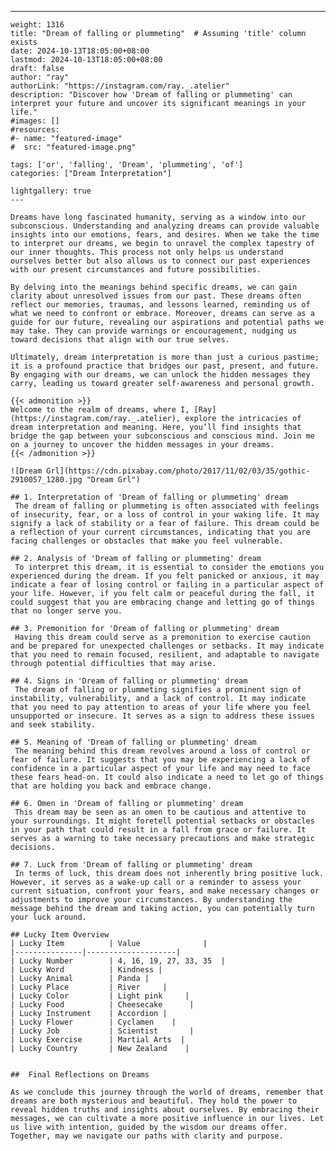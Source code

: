 ---
    weight: 1316
    title: "Dream of falling or plummeting"  # Assuming 'title' column exists
    date: 2024-10-13T18:05:00+08:00
    lastmod: 2024-10-13T18:05:00+08:00
    draft: false
    author: "ray"
    authorLink: "https://instagram.com/ray._.atelier"
    description: "Discover how 'Dream of falling or plummeting' can interpret your future and uncover its significant meanings in your life."
    #images: []
    #resources:
    #- name: "featured-image"
    #  src: "featured-image.png"
    
    tags: ['or', 'falling', 'Dream', 'plummeting', 'of']
    categories: ["Dream Interpretation"]
    
    lightgallery: true
    ---
    
    Dreams have long fascinated humanity, serving as a window into our subconscious. Understanding and analyzing dreams can provide valuable insights into our emotions, fears, and desires. When we take the time to interpret our dreams, we begin to unravel the complex tapestry of our inner thoughts. This process not only helps us understand ourselves better but also allows us to connect our past experiences with our present circumstances and future possibilities.
    
    By delving into the meanings behind specific dreams, we can gain clarity about unresolved issues from our past. These dreams often reflect our memories, traumas, and lessons learned, reminding us of what we need to confront or embrace. Moreover, dreams can serve as a guide for our future, revealing our aspirations and potential paths we may take. They can provide warnings or encouragement, nudging us toward decisions that align with our true selves.
    
    Ultimately, dream interpretation is more than just a curious pastime; it is a profound practice that bridges our past, present, and future. By engaging with our dreams, we can unlock the hidden messages they carry, leading us toward greater self-awareness and personal growth.
    
    {{< admonition >}}
    Welcome to the realm of dreams, where I, [Ray](https://instagram.com/ray._.atelier), explore the intricacies of dream interpretation and meaning. Here, you’ll find insights that bridge the gap between your subconscious and conscious mind. Join me on a journey to uncover the hidden messages in your dreams.
    {{< /admonition >}}
    
    ![Dream Grl](https://cdn.pixabay.com/photo/2017/11/02/03/35/gothic-2910057_1280.jpg "Dream Grl")
    
    ## 1. Interpretation of 'Dream of falling or plummeting' dream
     The dream of falling or plummeting is often associated with feelings of insecurity, fear, or a loss of control in your waking life. It may signify a lack of stability or a fear of failure. This dream could be a reflection of your current circumstances, indicating that you are facing challenges or obstacles that make you feel vulnerable.
    
    ## 2. Analysis of 'Dream of falling or plummeting' dream
     To interpret this dream, it is essential to consider the emotions you experienced during the dream. If you felt panicked or anxious, it may indicate a fear of losing control or failing in a particular aspect of your life. However, if you felt calm or peaceful during the fall, it could suggest that you are embracing change and letting go of things that no longer serve you.
    
    ## 3. Premonition for 'Dream of falling or plummeting' dream
     Having this dream could serve as a premonition to exercise caution and be prepared for unexpected challenges or setbacks. It may indicate that you need to remain focused, resilient, and adaptable to navigate through potential difficulties that may arise.
    
    ## 4. Signs in 'Dream of falling or plummeting' dream
     The dream of falling or plummeting signifies a prominent sign of instability, vulnerability, and a lack of control. It may indicate that you need to pay attention to areas of your life where you feel unsupported or insecure. It serves as a sign to address these issues and seek stability.
    
    ## 5. Meaning of 'Dream of falling or plummeting' dream
     The meaning behind this dream revolves around a loss of control or fear of failure. It suggests that you may be experiencing a lack of confidence in a particular aspect of your life and may need to face these fears head-on. It could also indicate a need to let go of things that are holding you back and embrace change.
    
    ## 6. Omen in 'Dream of falling or plummeting' dream
     This dream may be seen as an omen to be cautious and attentive to your surroundings. It might foretell potential setbacks or obstacles in your path that could result in a fall from grace or failure. It serves as a warning to take necessary precautions and make strategic decisions.
    
    ## 7. Luck from 'Dream of falling or plummeting' dream
     In terms of luck, this dream does not inherently bring positive luck. However, it serves as a wake-up call or a reminder to assess your current situation, confront your fears, and make necessary changes or adjustments to improve your circumstances. By understanding the message behind the dream and taking action, you can potentially turn your luck around.
    
    ## Lucky Item Overview
    | Lucky Item          | Value              |
    |---------------|--------------------|
    | Lucky Number        | 4, 16, 19, 27, 33, 35  |
    | Lucky Word          | Kindness |
    | Lucky Animal        | Panda |
    | Lucky Place         | River     |
    | Lucky Color         | Light pink     |
    | Lucky Food          | Cheesecake      |
    | Lucky Instrument    | Accordion |
    | Lucky Flower        | Cyclamen    |
    | Lucky Job           | Scientist       |
    | Lucky Exercise      | Martial Arts  |
    | Lucky Country       | New Zealand    |
    
    
    ##  Final Reflections on Dreams
    
    As we conclude this journey through the world of dreams, remember that dreams are both mysterious and beautiful. They hold the power to reveal hidden truths and insights about ourselves. By embracing their messages, we can cultivate a more positive influence in our lives. Let us live with intention, guided by the wisdom our dreams offer. Together, may we navigate our paths with clarity and purpose.
    